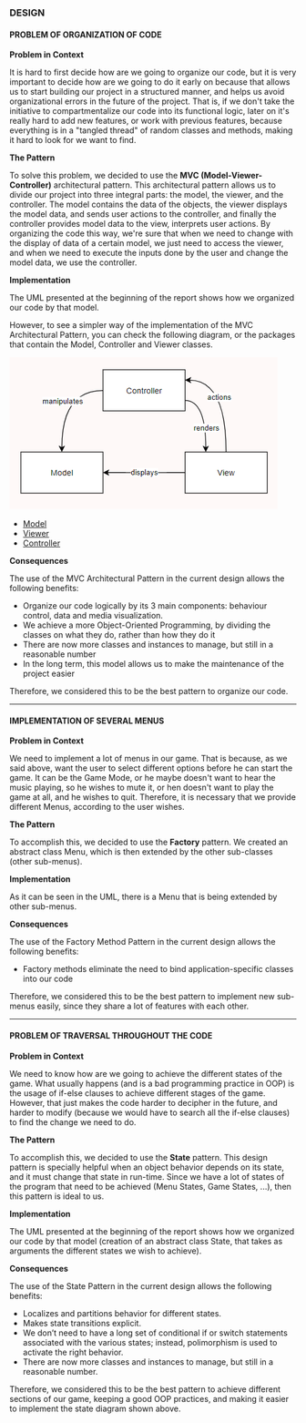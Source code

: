 ### DESIGN

#### PROBLEM OF ORGANIZATION OF CODE

**Problem in Context**

It is hard to first decide how are we going to organize our code, but it is very important to decide how are we going to do it early on
because that allows us to start building our project in a structured manner, and helps us avoid organizational errors in the future of the project.
That is, if we don't take the initiative to compartmentalize our code into its functional logic, later on it's really hard
to add new features, or work with previous features, because everything is in a "tangled thread" of random classes and methods,
making it hard to look for we want to find.

**The Pattern**

To solve this problem, we decided to use the **MVC (Model-Viewer-Controller)** architectural pattern. This architectural pattern
allows us to divide our project into three integral parts: the model, the viewer, and the controller. The model contains the data
of the objects, the viewer displays the model data, and sends user actions to the controller, and finally the controller provides model data
to the view, interprets user actions. By organizing the code this way, we're sure that when we need to change with the display of
data of a certain model, we just need to access the viewer, and when we need to execute the inputs done by the user and change the
model data, we use the controller.

**Implementation**

The UML presented at the beginning of the report shows how we organized our code by that model.

However, to see a simpler way of the implementation of the MVC Architectural Pattern, you can check
the following diagram, or the packages that contain the Model, Controller and Viewer classes.

![MVC Diagram](images/mvc.png)

- [Model](../src/main/java/tetrisRunner/model)
- [Viewer](../src/main/java/tetrisRunner/viewer)
- [Controller](../src/main/java/tetrisRunner/controller)

**Consequences**

The use of the MVC Architectural Pattern in the current design allows the following benefits:

- Organize our code logically by its 3 main components: behaviour control, data and media visualization.
- We achieve a more Object-Oriented Programming, by dividing the classes on what they do, rather than how they do it
- There are now more classes and instances to manage, but still in a reasonable number
- In the long term, this model allows us to make the maintenance of the project easier

Therefore, we considered this to be the best pattern to organize our code.

------

#### IMPLEMENTATION OF SEVERAL MENUS

**Problem in Context**

We need to implement a lot of menus in our game. That is because, as we said above, want the user to select different
options before he can start the game. It can be the Game Mode, or he maybe doesn't want to hear the music playing, so
he wishes to mute it, or hen doesn't want to play the game at all, and he wishes to quit. Therefore, it is necessary that
we provide different Menus, according to the user wishes.

**The Pattern**

To accomplish this, we decided to use the **Factory** pattern. We created an abstract class Menu, which is then extended
by the other sub-classes (other sub-menus).

**Implementation**

As it can be seen in the UML, there is a Menu that is being extended by other sub-menus.

**Consequences**

The use of the Factory Method Pattern in the current design allows the following benefits:

- Factory methods eliminate the need to bind application-specific classes into our code

Therefore, we considered this to be the best pattern to implement new sub-menus easily, since they share a lot of features
with each other.

------

#### PROBLEM OF TRAVERSAL THROUGHOUT THE CODE

**Problem in Context**

We need to know how are we going to achieve the different states of the game. What usually happens (and is a bad programming
practice in OOP) is the usage of if-else clauses to achieve different stages of the game. However, that just makes
the code harder to decipher in the future, and harder to modify (because we would have to search all the if-else clauses)
to find the change we need to do.

**The Pattern**

To accomplish this, we decided to use the **State** pattern. This design pattern is specially helpful when
an object behavior depends on its state, and it must change that state in run-time. Since we have a lot of states of the
program that need to be achieved (Menu States, Game States, ...), then this pattern is ideal to us.

**Implementation**

The UML presented at the beginning of the report shows how we organized our code by that model (creation of an abstract class
State<T>, that takes as arguments the different states we wish to achieve).

**Consequences**

The use of the State Pattern in the current design allows the following benefits:


- Localizes and partitions behavior for different states.
- Makes state transitions explicit.
- We don’t need to have a long set of conditional if or switch statements associated with the various states; instead, polimorphism is used to activate the right behavior.
- There are now more classes and instances to manage, but still in a reasonable number.

Therefore, we considered this to be the best pattern to achieve different sections of our game, keeping a good OOP
practices, and making it easier to implement the state diagram shown above.
